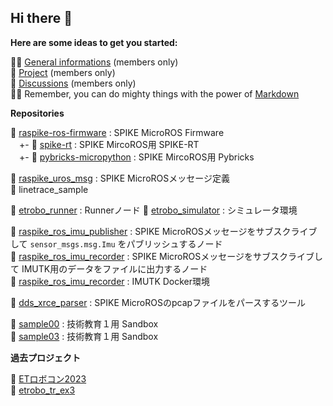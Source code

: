 ## Hi there 👋

**Here are some ideas to get you started:**

🙋‍♀️ [General informations](https://github.com/emtechstars/etrobo-general) (members only)  
🌈 [Project](https://github.com/orgs/emtechstars/projects/1) (members only)  
🍿 [Discussions](https://github.com/orgs/emtechstars/discussions) (members only)  
👩‍💻 Remember, you can do mighty things with the power of [Markdown](https://docs.github.com/github/writing-on-github/getting-started-with-writing-and-formatting-on-github/basic-writing-and-formatting-syntax)  

**Repositories**

🧙 [raspike-ros-firmware](https://github.com/emtechstars/raspike-ros-firmware) : SPIKE MicroROS Firmware  
　+- 🧙 [spike-rt](https://github.com/emtechstars/spike-rt) : SPIKE MircoROS用 SPIKE-RT  
　+- 🧙 [pybricks-micropython](https://github.com/emtechstars/pybricks-micropython) : SPIKE MircoROS用 Pybricks  

🧙 [raspike_uros_msg](https://github.com/emtechstars/raspike_uros_msg) : SPIKE MicroROSメッセージ定義  
🧙 linetrace_sample  

🧙 [etrobo_runner](https://github.com/emtechstars/etrobo_runner) : Runnerノード
🧙 [etrobo_simulator](https://github.com/emtechstars/etrobo_simulator) : シミュレータ環境

🧙 [raspike_ros_imu_publisher](https://github.com/emtechstars/raspike_ros_imu_publisher) : SPIKE MicroROSメッセージをサブスクライブして `sensor_msgs.msg.Imu` をパブリッシュするノード  
🧙 [raspike_ros_imu_recorder](https://github.com/emtechstars/raspike_ros_imu_recorder) : SPIKE MicroROSメッセージをサブスクライブして IMUTK用のデータをファイルに出力するノード  
🧙 [raspike_ros_imu_recorder](https://github.com/emtechstars/ubuntu-imu_tk) : IMUTK Docker環境  

🧙 [dds_xrce_parser](https://github.com/emtechstars/dds_xrce_parser) : SPIKE MicroROSのpcapファイルをパースするツール  

🧙 [sample00](https://github.com/emtechstars/sample00) : 技術教育１用 Sandbox  
🧙 [sample03](https://github.com/emtechstars/sample03) : 技術教育１用 Sandbox  

**過去プロジェクト**

👾 [ETロボコン2023](https://github.com/users/owhinata/projects/3)  
👾 [etrobo_tr_ex3](https://github.com/owhinata/etrobo_tr_ex3)
